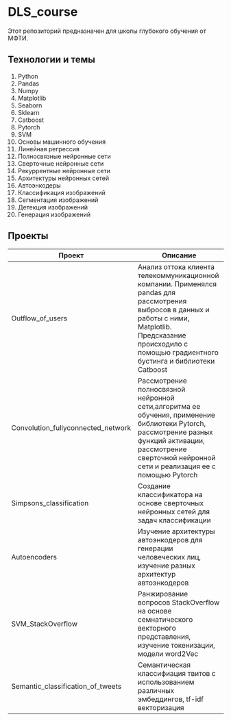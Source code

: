 # DLS_course

Этот репозиторий предназначен для школы глубокого обучения от МФТИ.

## Технологии и темы

1. Python
2. Pandas
3. Numpy
4. Matplotlib
5. Seaborn
6. Sklearn
7. Catboost
8. Pytorch
9. SVM
10. Основы машинного обучения
11. Линейная регрессия
12. Полносвязные нейронные сети
13. Сверточные нейронные сети
14. Рекуррентные нейронные сети
15. Архитектуры нейронных сетей
16. Автоэнкодеры
17. Классификация изображений
18. Сегментация изображений
19. Детекция изображений
20. Генерация изображений

## Проекты

| Проект                                 | Описание                                         |
|----------------------------------------|-------------------------------------------------|
| Outflow_of_users                     | Анализ оттока клиента телекоммуникационной компании. Применялся pandas для рассмотрения выбросов в данных и работы с ними, Matplotlib. Предсказание происходило с помощью градиентного бустинга и библиотеки Catboost      |
| Convolution_fullyconnected_network    | Рассмотрение полносвязной нейронной сети,алгоритма ее обучения, применение библиотеки Pytorch, рассмотрение разных функций активации, рассмотрение сверточной нейронной сети и реализация ее с помощью Pytorch       |
| Simpsons_classification                | Создание классификатора на основе сверточных нейронных сетей для задач классификации            |
| Autoencoders                      | Изучение архитектуры автоэнкодеров для генерации человеческих лиц, изучение разных архитектур автоэнкодеров              |
| SVM_StackOverflow             | Ранжирование вопросов StackOverflow на основе семнатического векторного представления, изучение токенизации, модели word2Vec             |
| Semantic_classification_of_tweets   | Семантическая классифиация твитов с использованием различных эмбеддингов, tf-idf векторизация   |

